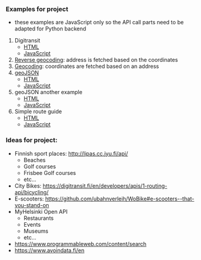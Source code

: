### Examples for project
- these examples are JavaScript only so the API call parts need to be adapted for Python backend
1. Digitransit
   - [HTML](esim1.html)
   - [JavaScript](js/esim1.js)
1. [Reverse geocoding](https://esri.github.io/esri-leaflet/examples/reverse-geocoding.html): address is fetched based on the coordinates
1. [Geocoding](https://github.com/Esri/esri-leaflet-geocoder): coordinates are fetched based on an address
1. [geoJSON](https://leafletjs.com/examples/geojson/)
   - [HTML](esim2.html)
   - [JavaScript](js/esim2.js)
1. geoJSON another example
   - [HTML](esim3.html)
   - [JavaScript](js/esim3.js)
1. Simple route guide
   - [HTML](esim4.html)
   - [JavaScript](js/esim4.js)

### Ideas for project:
* Finnish sport places: http://lipas.cc.jyu.fi/api/
  * Beaches
  * Golf courses
  * Frisbee Golf courses
  * etc...
* City Bikes: https://digitransit.fi/en/developers/apis/1-routing-api/bicycling/
* E-scooters: https://github.com/ubahnverleih/WoBike#e-scooters--that-you-stand-on
* MyHelsinki Open API
  * Restaurants
  * Events
  * Museums
  * etc...
* https://www.programmableweb.com/content/search
* https://www.avoindata.fi/en
